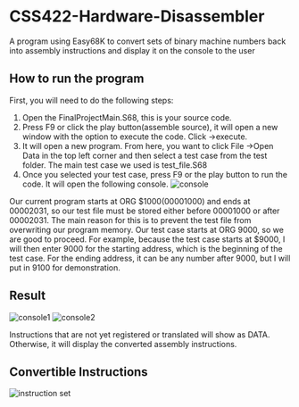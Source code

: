# CSS422-Hardware-Disassembler
A program using Easy68K to convert sets of binary machine numbers back into assembly instructions and display it on the console to the user
## How to run the program
First, you will need to do the following steps:
1. Open the FinalProjectMain.S68, this is your source code.
2. Press F9 or click the play button(assemble source), it will open a new window with the option to execute the code. Click ->execute.
3. It will open a new program. From here, you want to click File ->Open Data in the top left corner and then select a test case from the test folder. The main test case we used is test_file.S68
4. Once you selected your test case, press F9 or the play button to run the code. It will open the following console.
![console](https://github.com/CoderYud/CSS422-Hardware-Disassembler/assets/73090278/c9f6b62f-b583-45d7-827b-08db63b19d86)





Our current program starts at ORG $1000(00001000) and ends at 00002031, so our test file must be stored either before 00001000 or after 00002031. The main reason for this is to prevent the test file from overwriting our program memory. Our test case starts at ORG 9000, so we are good to proceed. For example, because the test case starts at $9000, I will then enter 9000 for the starting address, which is the beginning of the test case. For the ending address, it can be any number after 9000, but I will put in 9100 for demonstration.
## Result
![console1](https://github.com/CoderYud/CSS422-Hardware-Disassembler/assets/73090278/91a418f4-a0cd-4eac-92e1-59857188547b)
![console2](https://github.com/CoderYud/CSS422-Hardware-Disassembler/assets/73090278/59386e24-86e9-4ceb-a174-63bdaf3cf675)



Instructions that are not yet registered or translated will show as DATA. Otherwise, it will display the converted assembly instructions.

## Convertible Instructions
![instruction set](https://github.com/CoderYud/CSS422-Hardware-Disassembler/assets/73090278/23db78a2-7b3c-400f-8ce4-dc3bda086ed4)


